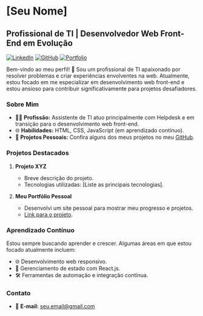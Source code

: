 # [Seu Nome]

## Profissional de TI | Desenvolvedor Web Front-End em Evolução

[![LinkedIn](https://img.shields.io/badge/-LinkedIn-blue?style=flat-square&logo=linkedin&logoColor=white&link=https://www.linkedin.com/in/seuusuario/)](https://www.linkedin.com/in/seuusuario/)
[![GitHub](https://img.shields.io/badge/-GitHub-black?style=flat-square&logo=github&logoColor=white&link=https://github.com/seuusuario)](https://github.com/seuusuario/)
[![Portfolio](https://img.shields.io/badge/-Portfolio-brightgreen?style=flat-square&link=https://seuportfolio.com)](https://seuportfolio.com)

Bem-vindo ao meu perfil! 👋 Sou um profissional de TI apaixonado por resolver problemas e criar experiências envolventes na web. Atualmente, estou focado em me especializar em desenvolvimento web front-end e estou ansioso para contribuir significativamente para projetos desafiadores.

### Sobre Mim

- 👨‍💻 **Profissão:** Assistente de TI atuo principalmente com Helpdesk e em transição para o desenvolvimento web front-end.
- 🌐 **Habilidades:** HTML, CSS, JavaScript (em aprendizado contínuo).
- 🚀 **Projetos Pessoais:** Confira alguns dos meus projetos no meu [GitHub](https://github.com/jamisonmmartins).

### Projetos Destacados

1. **Projeto XYZ**
   - Breve descrição do projeto.
   - Tecnologias utilizadas: [Liste as principais tecnologias].

2. **Meu Portfólio Pessoal**
   - Desenvolvi um site pessoal para mostrar meu progresso e projetos.
   - [Link para o projeto](https://github.com/seuusuario/portfolio).

### Aprendizado Contínuo

Estou sempre buscando aprender e crescer. Algumas áreas em que estou focado atualmente incluem:

- 🌐 Desenvolvimento web responsivo.
- 🔄 Gerenciamento de estado com React.js.
- 🛠 Ferramentas de automação e integração contínua.

### Contato

- 📧 **E-mail:** seu.email@gmail.com
